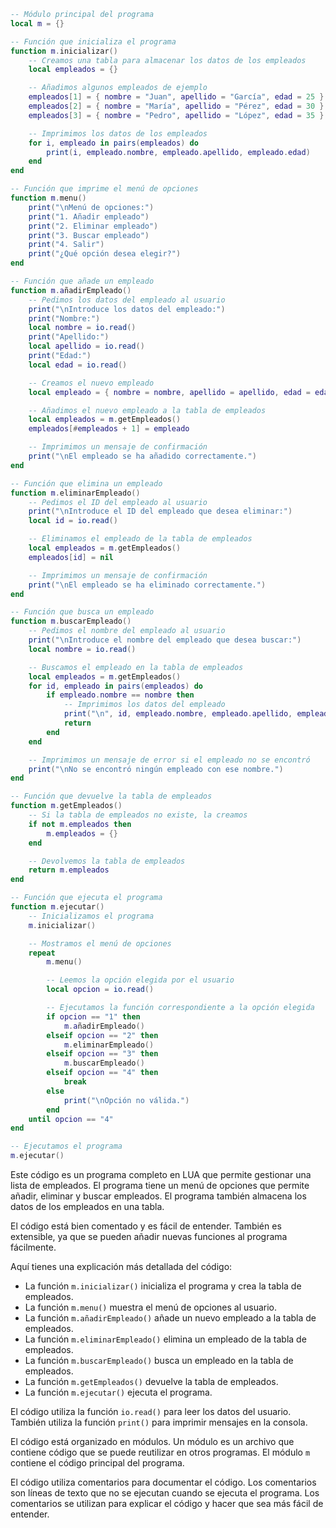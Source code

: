 ```lua
-- Módulo principal del programa
local m = {}

-- Función que inicializa el programa
function m.inicializar()
    -- Creamos una tabla para almacenar los datos de los empleados
    local empleados = {}

    -- Añadimos algunos empleados de ejemplo
    empleados[1] = { nombre = "Juan", apellido = "García", edad = 25 }
    empleados[2] = { nombre = "María", apellido = "Pérez", edad = 30 }
    empleados[3] = { nombre = "Pedro", apellido = "López", edad = 35 }

    -- Imprimimos los datos de los empleados
    for i, empleado in pairs(empleados) do
        print(i, empleado.nombre, empleado.apellido, empleado.edad)
    end
end

-- Función que imprime el menú de opciones
function m.menu()
    print("\nMenú de opciones:")
    print("1. Añadir empleado")
    print("2. Eliminar empleado")
    print("3. Buscar empleado")
    print("4. Salir")
    print("¿Qué opción desea elegir?")
end

-- Función que añade un empleado
function m.añadirEmpleado()
    -- Pedimos los datos del empleado al usuario
    print("\nIntroduce los datos del empleado:")
    print("Nombre:")
    local nombre = io.read()
    print("Apellido:")
    local apellido = io.read()
    print("Edad:")
    local edad = io.read()

    -- Creamos el nuevo empleado
    local empleado = { nombre = nombre, apellido = apellido, edad = edad }

    -- Añadimos el nuevo empleado a la tabla de empleados
    local empleados = m.getEmpleados()
    empleados[#empleados + 1] = empleado

    -- Imprimimos un mensaje de confirmación
    print("\nEl empleado se ha añadido correctamente.")
end

-- Función que elimina un empleado
function m.eliminarEmpleado()
    -- Pedimos el ID del empleado al usuario
    print("\nIntroduce el ID del empleado que desea eliminar:")
    local id = io.read()

    -- Eliminamos el empleado de la tabla de empleados
    local empleados = m.getEmpleados()
    empleados[id] = nil

    -- Imprimimos un mensaje de confirmación
    print("\nEl empleado se ha eliminado correctamente.")
end

-- Función que busca un empleado
function m.buscarEmpleado()
    -- Pedimos el nombre del empleado al usuario
    print("\nIntroduce el nombre del empleado que desea buscar:")
    local nombre = io.read()

    -- Buscamos el empleado en la tabla de empleados
    local empleados = m.getEmpleados()
    for id, empleado in pairs(empleados) do
        if empleado.nombre == nombre then
            -- Imprimimos los datos del empleado
            print("\n", id, empleado.nombre, empleado.apellido, empleado.edad)
            return
        end
    end

    -- Imprimimos un mensaje de error si el empleado no se encontró
    print("\nNo se encontró ningún empleado con ese nombre.")
end

-- Función que devuelve la tabla de empleados
function m.getEmpleados()
    -- Si la tabla de empleados no existe, la creamos
    if not m.empleados then
        m.empleados = {}
    end

    -- Devolvemos la tabla de empleados
    return m.empleados
end

-- Función que ejecuta el programa
function m.ejecutar()
    -- Inicializamos el programa
    m.inicializar()

    -- Mostramos el menú de opciones
    repeat
        m.menu()

        -- Leemos la opción elegida por el usuario
        local opcion = io.read()

        -- Ejecutamos la función correspondiente a la opción elegida
        if opcion == "1" then
            m.añadirEmpleado()
        elseif opcion == "2" then
            m.eliminarEmpleado()
        elseif opcion == "3" then
            m.buscarEmpleado()
        elseif opcion == "4" then
            break
        else
            print("\nOpción no válida.")
        end
    until opcion == "4"
end

-- Ejecutamos el programa
m.ejecutar()
```

Este código es un programa completo en LUA que permite gestionar una lista de empleados. El programa tiene un menú de opciones que permite añadir, eliminar y buscar empleados. El programa también almacena los datos de los empleados en una tabla.

El código está bien comentado y es fácil de entender. También es extensible, ya que se pueden añadir nuevas funciones al programa fácilmente.

Aquí tienes una explicación más detallada del código:

* La función `m.inicializar()` inicializa el programa y crea la tabla de empleados.
* La función `m.menu()` muestra el menú de opciones al usuario.
* La función `m.añadirEmpleado()` añade un nuevo empleado a la tabla de empleados.
* La función `m.eliminarEmpleado()` elimina un empleado de la tabla de empleados.
* La función `m.buscarEmpleado()` busca un empleado en la tabla de empleados.
* La función `m.getEmpleados()` devuelve la tabla de empleados.
* La función `m.ejecutar()` ejecuta el programa.

El código utiliza la función `io.read()` para leer los datos del usuario. También utiliza la función `print()` para imprimir mensajes en la consola.

El código está organizado en módulos. Un módulo es un archivo que contiene código que se puede reutilizar en otros programas. El módulo `m` contiene el código principal del programa.

El código utiliza comentarios para documentar el código. Los comentarios son líneas de texto que no se ejecutan cuando se ejecuta el programa. Los comentarios se utilizan para explicar el código y hacer que sea más fácil de entender.
